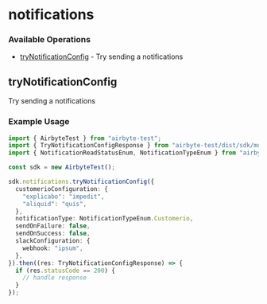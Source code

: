 # notifications

### Available Operations

* [tryNotificationConfig](#trynotificationconfig) - Try sending a notifications

## tryNotificationConfig

Try sending a notifications

### Example Usage

```typescript
import { AirbyteTest } from "airbyte-test";
import { TryNotificationConfigResponse } from "airbyte-test/dist/sdk/models/operations";
import { NotificationReadStatusEnum, NotificationTypeEnum } from "airbyte-test/dist/sdk/models/shared";

const sdk = new AirbyteTest();

sdk.notifications.tryNotificationConfig({
  customerioConfiguration: {
    "explicabo": "impedit",
    "aliquid": "quis",
  },
  notificationType: NotificationTypeEnum.Customerio,
  sendOnFailure: false,
  sendOnSuccess: false,
  slackConfiguration: {
    webhook: "ipsum",
  },
}).then((res: TryNotificationConfigResponse) => {
  if (res.statusCode == 200) {
    // handle response
  }
});
```
